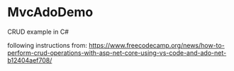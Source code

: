 # MvcAdoDemo

CRUD example in C#

following instructions from: https://www.freecodecamp.org/news/how-to-perform-crud-operations-with-asp-net-core-using-vs-code-and-ado-net-b12404aef708/
